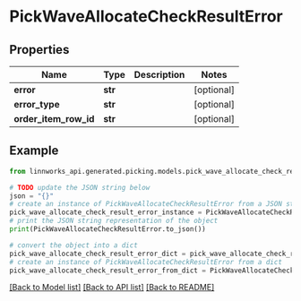 # PickWaveAllocateCheckResultError


## Properties

Name | Type | Description | Notes
------------ | ------------- | ------------- | -------------
**error** | **str** |  | [optional] 
**error_type** | **str** |  | [optional] 
**order_item_row_id** | **str** |  | [optional] 

## Example

```python
from linnworks_api.generated.picking.models.pick_wave_allocate_check_result_error import PickWaveAllocateCheckResultError

# TODO update the JSON string below
json = "{}"
# create an instance of PickWaveAllocateCheckResultError from a JSON string
pick_wave_allocate_check_result_error_instance = PickWaveAllocateCheckResultError.from_json(json)
# print the JSON string representation of the object
print(PickWaveAllocateCheckResultError.to_json())

# convert the object into a dict
pick_wave_allocate_check_result_error_dict = pick_wave_allocate_check_result_error_instance.to_dict()
# create an instance of PickWaveAllocateCheckResultError from a dict
pick_wave_allocate_check_result_error_from_dict = PickWaveAllocateCheckResultError.from_dict(pick_wave_allocate_check_result_error_dict)
```
[[Back to Model list]](../README.md#documentation-for-models) [[Back to API list]](../README.md#documentation-for-api-endpoints) [[Back to README]](../README.md)


